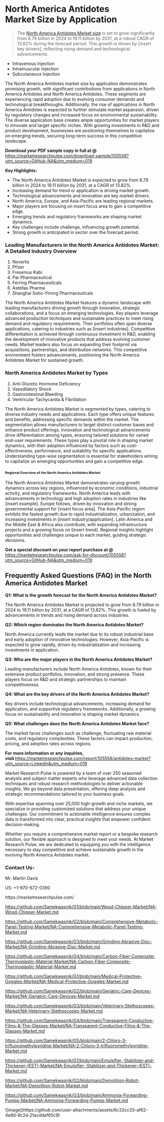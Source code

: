 <h1>North America Antidotes Market&nbsp;Size by Application</h1><blockquote><p>The <a href="https://marketresearchpulse.com/download-sample/105558?utm_source=GitHub-NA&amp;utm_medium=019">North America Antidotes Market size</a> is set to grow significantly from 8.79 billion in 2024 to 19.11 billion by 2031, at a robust CAGR of 13.82% during the forecast period. This growth is driven by [insert key drivers], reflecting rising demand and technological advancements.</p></blockquote><ul><li>Intravenous Injection <li> Intramuscular Injection <li> Subcutaneous Injection</li></ul><p>The North America Antidotes market size by application demonstrates promising growth, with significant contributions from applications in North America Antidotes and North America Antidotes. These segments are experiencing rapid adoption due to evolving consumer demands and technological breakthroughs. Additionally, the rise of applications in North America Antidotes is expected to further stimulate market expansion, driven by regulatory changes and increased focus on environmental sustainability. The diverse application base creates ample opportunities for market players to innovate and target specific niches. With growing investments in R&D and product development, businesses are positioning themselves to capitalize on emerging trends, securing long-term success in this competitive landscape.</p><p><strong>Download your PDF sample copy in full at @ </strong><a href="https://marketresearchpulse.com/download-sample/105558?utm_source=GitHub-NA&amp;utm_medium=019">https://marketresearchpulse.com/download-sample/105558?utm_source=GitHub-NA&amp;utm_medium=019</a></p><p><strong>Key Highlights: </strong></p><ul><li>The North America Antidotes Market is expected to grow from 8.79 billion in 2024 to 19.11 billion by 2031, at a CAGR of 13.82%.</li><li>Increasing demand for trend or application is driving market growth.</li><li>Technological advancements and innovation are key market drivers.</li><li>North America, Europe, and Asia-Pacific are leading regional markets.</li><li>Major players are focusing on insert focus area to gain a competitive edge.</li><li>Emerging trends and regulatory frameworks are shaping market dynamics.</li><li>Key challenges include challenge, influencing growth potential.</li><li>Strong growth is anticipated in sector over the forecast period.</li></ul><h3>Leading Manufacturers in the North America Antidotes Market: A Detailed Industry Overview</h3><ol><li>Novartis</li><li>Pfizer</li><li>Fresenius Kabi</li><li>Par Pharmaceutical</li><li>Ferring Pharmaceuticals</li><li>Astellas Pharma</li><li>Shanghai Soho-Yiming Pharmaceuticals</li></ol><div class="flex max-w-full flex-col flex-grow"><div class="min-h-8 text-message flex w-full flex-col items-end gap-2 whitespace-normal break-words [.text-message+&amp;]:mt-5" dir="auto" data-message-author-role="assistant" data-message-id="fd8432e4-4910-450d-b182-61b7bfb0a01f" data-message-model-slug="gpt-4o"><div class="flex w-full flex-col gap-1 empty:hidden first:pt-[3px]"><div class="markdown prose w-full break-words dark:prose-invert light"><p>The North America Antidotes Market features a dynamic landscape with leading manufacturers driving growth through innovation, strategic collaborations, and a focus on emerging technologies. Key players leverage advanced production techniques and sustainable practices to meet rising demand and regulatory requirements. Their portfolios often span diverse applications, catering to industries such as [insert industries]. Competitive differentiation is achieved through continuous investment in R&amp;D, enabling the development of innovative products that address evolving customer needs. Market leaders also focus on expanding their footprint via acquisitions, partnerships, and distribution networks. This competitive environment fosters advancements, positioning the North America Antidotes Market for sustained growth.</p></div></div></div></div><h3>North America Antidotes Market by Types</h3><ol><li>Anti-Diuretic Hormone Deficiency <li> Vasodilatory Shock <li> Gastrointestinal Bleeding <li> Ventricular Tachycardia & Fibrillation</li></ol><div class="flex max-w-full flex-col flex-grow"><div class="min-h-8 text-message flex w-full flex-col items-end gap-2 whitespace-normal break-words [.text-message+&amp;]:mt-5" dir="auto" data-message-author-role="assistant" data-message-id="084470be-0bb7-4664-bddf-5156b4f41249" data-message-model-slug="gpt-4o-mini"><div class="flex w-full flex-col gap-1 empty:hidden first:pt-[3px]"><div class="markdown prose w-full break-words dark:prose-invert light"><p>The North America Antidotes Market is segmented by types, catering to diverse industry needs and applications. Each type offers unique features and benefits, addressing specific demands within the market. The segmentation allows manufacturers to target distinct customer bases and enhance product offerings. Innovation and technological advancements drive differentiation among types, ensuring tailored solutions for varied end-user requirements. These types play a pivotal role in shaping market dynamics, with their adoption influenced by factors such as cost-effectiveness, performance, and suitability for specific applications. Understanding type-wise segmentation is essential for stakeholders aiming to capitalize on emerging opportunities and gain a competitive edge.</p></div></div></div></div><h3><span style="font-size: 11px;">Regional Overview of the North America Antidotes Market</span></h3><div class="flex max-w-full flex-col flex-grow"><div class="min-h-8 text-message flex w-full flex-col items-end gap-2 whitespace-normal break-words [.text-message+&amp;]:mt-5" dir="auto" data-message-author-role="assistant" data-message-id="e9038762-ce64-4e30-91c9-9bd413514231" data-message-model-slug="gpt-4o-mini"><div class="flex w-full flex-col gap-1 empty:hidden first:pt-[3px]"><div class="markdown prose w-full break-words dark:prose-invert light"><p>The North America Antidotes Market demonstrates varying growth dynamics across key regions, influenced by economic conditions, industrial activity, and regulatory frameworks. North America leads with advancements in technology and high adoption rates in industries like [insert example]. Europe follows, driven by innovation and strong governmental support for [insert focus area]. The Asia-Pacific region exhibits the fastest growth due to rapid industrialization, urbanization, and increasing investments in [insert industry/application]. Latin America and the Middle East &amp; Africa also contribute, with expanding infrastructure projects and a growing focus on [insert trend]. Regional insights highlight opportunities and challenges unique to each market, guiding strategic decisions.</p></div></div></div></div><p><strong>Get a special discount on your report purchase at @ </strong><a href="https://marketresearchpulse.com/ask-for-discount/105558?utm_source=GitHub-NA&amp;utm_medium=019">https://marketresearchpulse.com/ask-for-discount/105558?utm_source=GitHub-NA&amp;utm_medium=019</a></p><h2>Frequently Asked Questions (FAQ) in the North America Antidotes Market</h2><p><strong>Q1: What is the growth forecast for the North America Antidotes Market?</strong></p><p>The North America Antidotes Market is projected to grow from 8.79 billion in 2024 to 19.11 billion by 2031, at a CAGR of 13.82%. This growth is fueled by advancements in trends and rising demand across industries.</p><p><strong>Q2: Which region dominates the North America Antidotes Market?</strong></p><p>North America currently leads the market due to its robust industrial base and early adoption of innovative technologies. However, Asia-Pacific is expected to grow rapidly, driven by industrialization and increasing investments in application.</p><p><strong>Q3: Who are the major players in the North America Antidotes Market?</strong></p><p>Leading manufacturers include North America Antidotes, known for their extensive product portfolios, innovation, and strong presence. These players focus on R&amp;D and strategic partnerships to maintain competitiveness.</p><p><strong>Q4: What are the key drivers of the North America Antidotes Market?</strong></p><p>Key drivers include technological advancements, increasing demand for application, and supportive regulatory frameworks. Additionally, a growing focus on sustainability and innovation is shaping market dynamics.</p><p><strong>Q5: What challenges does the North America Antidotes Market face?</strong></p><p>The market faces challenges such as challenge, fluctuating raw material costs, and regulatory complexities. These factors can impact production, pricing, and adoption rates across regions.</p><p><strong>For more information or any inquiries, visit&nbsp;</strong><a href="https://marketresearchpulse.com/report/105558/antidotes-market?utm_source=Linkedin&utm_medium=019">https://marketresearchpulse.com/report/105558/antidotes-market?utm_source=Linkedin&utm_medium=019</a></p><p>Market Research Pulse is powered by a team of over 250 seasoned analysts and subject matter experts who leverage advanced data collection techniques and robust research methodologies to deliver actionable insights. We go beyond data presentation, offering deep analysis and strategic recommendations tailored to your business goals.</p><p>With expertise spanning over 25,000 high-growth and niche markets, we specialize in providing customized solutions that address your unique challenges. Our commitment to actionable intelligence ensures complex data is transformed into clear, practical insights that empower confident decision-making.</p><p>Whether you require a comprehensive market report or a bespoke research solution, our flexible approach is designed to meet your needs. At Market Research Pulse, we are dedicated to equipping you with the intelligence necessary to stay competitive and achieve sustainable growth in the evolving North America Antidotes market.</p><h3><strong>Contact Us-</strong></h3><p>Mr. Martin Davis</p><p>US: +1-970-672-0390</p><p>https://marketresearchpulse.com/</p><p><a href="https://github.com/Samekwasnik/G1/blob/main/Wood-Chipper-Market/NA-Wood-Chipper-Market.md">https://github.com/Samekwasnik/G1/blob/main/Wood-Chipper-Market/NA-Wood-Chipper-Market.md</a></p><p><a href="https://github.com/Samekwasnik/G2/blob/main/Comprehensive-Metabolic-Panel-Testing-Market/NA-Comprehensive-Metabolic-Panel-Testing-Market.md">https://github.com/Samekwasnik/G2/blob/main/Comprehensive-Metabolic-Panel-Testing-Market/NA-Comprehensive-Metabolic-Panel-Testing-Market.md</a></p><p><a href="https://github.com/Samekwasnik/G3/blob/main/Grinding-Abrasive-Disc-Market/NA-Grinding-Abrasive-Disc-Market.md">https://github.com/Samekwasnik/G3/blob/main/Grinding-Abrasive-Disc-Market/NA-Grinding-Abrasive-Disc-Market.md</a></p><p><a href="https://github.com/Samekwasnik/G4/blob/main/Carbon-Fiber-Composite-Thermoplastic-Material-Market/NA-Carbon-Fiber-Composite-Thermoplastic-Material-Market.md">https://github.com/Samekwasnik/G4/blob/main/Carbon-Fiber-Composite-Thermoplastic-Material-Market/NA-Carbon-Fiber-Composite-Thermoplastic-Material-Market.md</a></p><p><a href="https://github.com/Samekwasnik/G1/blob/main/Medical-Protective-Goggles-Market/NA-Medical-Protective-Goggles-Market.md">https://github.com/Samekwasnik/G1/blob/main/Medical-Protective-Goggles-Market/NA-Medical-Protective-Goggles-Market.md</a></p><p><a href="https://github.com/Samekwasnik/G2/blob/main/Geriatric-Care-Devices-Market/NA-Geriatric-Care-Devices-Market.md">https://github.com/Samekwasnik/G2/blob/main/Geriatric-Care-Devices-Market/NA-Geriatric-Care-Devices-Market.md</a></p><p><a href="https://github.com/Samekwasnik/G3/blob/main/Veterinary-Stethoscopes-Market/NA-Veterinary-Stethoscopes-Market.md">https://github.com/Samekwasnik/G3/blob/main/Veterinary-Stethoscopes-Market/NA-Veterinary-Stethoscopes-Market.md</a></p><p><a href="https://github.com/Samekwasnik/G4/blob/main/Transparent-Conductive-Films-&-The-Glasses-Market/NA-Transparent-Conductive-Films-&-The-Glasses-Market.md">https://github.com/Samekwasnik/G4/blob/main/Transparent-Conductive-Films-&-The-Glasses-Market/NA-Transparent-Conductive-Films-&-The-Glasses-Market.md</a></p><p><a href="https://github.com/Samekwasnik/G5/blob/main/2-Chloro-3-trifluoromethylpyridine-Market/NA-2-Chloro-3-trifluoromethylpyridine-Market.md">https://github.com/Samekwasnik/G5/blob/main/2-Chloro-3-trifluoromethylpyridine-Market/NA-2-Chloro-3-trifluoromethylpyridine-Market.md</a></p><p><a href="https://github.com/Samekwasnik/G1/blob/main/Emulsifier,-Stabilizer-and-Thickener-(EST)-Market/NA-Emulsifier,-Stabilizer-and-Thickener-(EST)-Market.md">https://github.com/Samekwasnik/G1/blob/main/Emulsifier,-Stabilizer-and-Thickener-(EST)-Market/NA-Emulsifier,-Stabilizer-and-Thickener-(EST)-Market.md</a></p><p><a href="https://github.com/Samekwasnik/G2/blob/main/Demolition-Robot-Market/NA-Demolition-Robot-Market.md">https://github.com/Samekwasnik/G2/blob/main/Demolition-Robot-Market/NA-Demolition-Robot-Market.md</a></p><p><a href="https://github.com/Samekwasnik/G3/blob/main/Ammonia-Forwarding-Pumps-Market/NA-Ammonia-Forwarding-Pumps-Market.md">https://github.com/Samekwasnik/G3/blob/main/Ammonia-Forwarding-Pumps-Market/NA-Ammonia-Forwarding-Pumps-Market.md</a></p>
![image](https://github.com/user-attachments/assets/6c32cc33-af62-4e8d-8c2d-2facddaf65c9)
